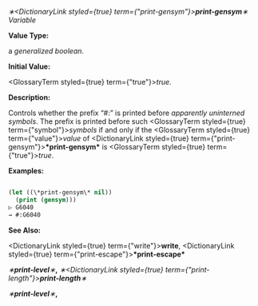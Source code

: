 *∗<DictionaryLink styled={true} term={"print-gensym"}><b>*print-gensym*</b></DictionaryLink>∗ Variable* 



**Value Type:** 



a *generalized boolean*. 



**Initial Value:** 



<GlossaryTerm styled={true} term={"true"}><i>true</i></GlossaryTerm>. 



**Description:** 



Controls whether the prefix “#:” is printed before *apparently uninterned symbols*. The prefix is printed before such <GlossaryTerm styled={true} term={"symbol"}><i>symbols</i></GlossaryTerm> if and only if the <GlossaryTerm styled={true} term={"value"}><i>value</i></GlossaryTerm> of <DictionaryLink styled={true} term={"print-gensym"}><b>\*print-gensym\*</b></DictionaryLink> is <GlossaryTerm styled={true} term={"true"}><i>true</i></GlossaryTerm>. 



**Examples:**
```lisp

(let ((\*print-gensym\* nil)) 
  (print (gensym))) 
▷ G6040 
→ #:G6040 

```
**See Also:** 



<DictionaryLink styled={true} term={"write"}><b>write</b></DictionaryLink>, <DictionaryLink styled={true} term={"print-escape"}><b>\*print-escape\*</b></DictionaryLink> 







 



 



*∗***print-level***∗***,** *∗<DictionaryLink styled={true} term={"print-length"}><b>*print-length*</b></DictionaryLink>∗* 



*∗***print-level***∗***,** 